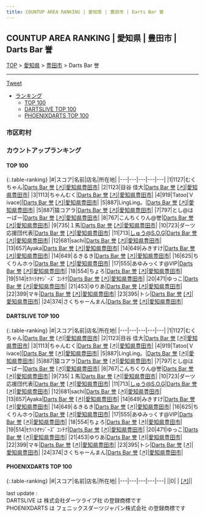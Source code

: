 ```yaml
---
title: COUNTUP AREA RANKING | 愛知県 | 豊田市 | Darts Bar 誉
---
```

## COUNTUP AREA RANKING | 愛知県 | 豊田市 | Darts Bar 誉

[TOP](/darts/rank/) > [愛知県](/darts/rank/愛知県/) > [豊田市](/darts/rank/愛知県/豊田市/) > Darts Bar 誉

___

<a href="https://twitter.com/share?ref_src=twsrc%5Etfw" data-text="COUNTUP AREA RANKING | 愛知県豊田市Darts Bar 誉" class="twitter-share-button" data-hashtags="DARTSLIVE,PHOENIXDARTS,darts,ダーツ" data-show-count="false">Tweet</a>

* [ランキング](#カウントアップランキング)
    * [TOP 100](#top-100)
    * [DARTSLIVE TOP 100](#dartslive-top-100)
    * [PHOENIXDARTS TOP 100](#phoenixdarts-top-100)

### 市区町村

<ul>

</ul>

### カウントアップランキング

#### TOP 100



{:.table-ranking}
|#|スコア|名前|店名|所在地|
|---|---|---|---|---|
|1|1127|<span class="rank-name-dl">むくちゃん</span>|<a href="/darts/rank/shops/18fa500cf3f8b5a60d9b047a20a7ba1e.html">Darts Bar 誉</a> <a href="https://search.dartslive.com/jp/shop/18fa500cf3f8b5a60d9b047a20a7ba1e">[↗]</a>|<a href="/darts/rank/愛知県/豊田市">愛知県豊田市</a>|
|2|1123|<span class="rank-name-dl">目谷 佳大</span>|<a href="/darts/rank/shops/18fa500cf3f8b5a60d9b047a20a7ba1e.html">Darts Bar 誉</a> <a href="https://search.dartslive.com/jp/shop/18fa500cf3f8b5a60d9b047a20a7ba1e">[↗]</a>|<a href="/darts/rank/愛知県/豊田市">愛知県豊田市</a>|
|3|1113|<span class="rank-name-dl">ちゃんむく</span>|<a href="/darts/rank/shops/18fa500cf3f8b5a60d9b047a20a7ba1e.html">Darts Bar 誉</a> <a href="https://search.dartslive.com/jp/shop/18fa500cf3f8b5a60d9b047a20a7ba1e">[↗]</a>|<a href="/darts/rank/愛知県/豊田市">愛知県豊田市</a>|
|4|919|<span class="rank-name-dl">Tatoo[Ｖivace]</span>|<a href="/darts/rank/shops/18fa500cf3f8b5a60d9b047a20a7ba1e.html">Darts Bar 誉</a> <a href="https://search.dartslive.com/jp/shop/18fa500cf3f8b5a60d9b047a20a7ba1e">[↗]</a>|<a href="/darts/rank/愛知県/豊田市">愛知県豊田市</a>|
|5|887|<span class="rank-name-dl">LingLing。</span>|<a href="/darts/rank/shops/18fa500cf3f8b5a60d9b047a20a7ba1e.html">Darts Bar 誉</a> <a href="https://search.dartslive.com/jp/shop/18fa500cf3f8b5a60d9b047a20a7ba1e">[↗]</a>|<a href="/darts/rank/愛知県/豊田市">愛知県豊田市</a>|
|5|887|<span class="rank-name-dl">猿コアラ</span>|<a href="/darts/rank/shops/18fa500cf3f8b5a60d9b047a20a7ba1e.html">Darts Bar 誉</a> <a href="https://search.dartslive.com/jp/shop/18fa500cf3f8b5a60d9b047a20a7ba1e">[↗]</a>|<a href="/darts/rank/愛知県/豊田市">愛知県豊田市</a>|
|7|797|<span class="rank-name-dl">とし@はーばー</span>|<a href="/darts/rank/shops/18fa500cf3f8b5a60d9b047a20a7ba1e.html">Darts Bar 誉</a> <a href="https://search.dartslive.com/jp/shop/18fa500cf3f8b5a60d9b047a20a7ba1e">[↗]</a>|<a href="/darts/rank/愛知県/豊田市">愛知県豊田市</a>|
|8|767|<span class="rank-name-dl">こんちくりん@誉</span>|<a href="/darts/rank/shops/18fa500cf3f8b5a60d9b047a20a7ba1e.html">Darts Bar 誉</a> <a href="https://search.dartslive.com/jp/shop/18fa500cf3f8b5a60d9b047a20a7ba1e">[↗]</a>|<a href="/darts/rank/愛知県/豊田市">愛知県豊田市</a>|
|9|735|<span class="rank-name-dl">１馬</span>|<a href="/darts/rank/shops/18fa500cf3f8b5a60d9b047a20a7ba1e.html">Darts Bar 誉</a> <a href="https://search.dartslive.com/jp/shop/18fa500cf3f8b5a60d9b047a20a7ba1e">[↗]</a>|<a href="/darts/rank/愛知県/豊田市">愛知県豊田市</a>|
|10|723|<span class="rank-name-dl">ダーツ応援団代表</span>|<a href="/darts/rank/shops/18fa500cf3f8b5a60d9b047a20a7ba1e.html">Darts Bar 誉</a> <a href="https://search.dartslive.com/jp/shop/18fa500cf3f8b5a60d9b047a20a7ba1e">[↗]</a>|<a href="/darts/rank/愛知県/豊田市">愛知県豊田市</a>|
|11|713|<span class="rank-name-dl">しゅう@S.O.G</span>|<a href="/darts/rank/shops/18fa500cf3f8b5a60d9b047a20a7ba1e.html">Darts Bar 誉</a> <a href="https://search.dartslive.com/jp/shop/18fa500cf3f8b5a60d9b047a20a7ba1e">[↗]</a>|<a href="/darts/rank/愛知県/豊田市">愛知県豊田市</a>|
|12|681|<span class="rank-name-dl">sachi</span>|<a href="/darts/rank/shops/18fa500cf3f8b5a60d9b047a20a7ba1e.html">Darts Bar 誉</a> <a href="https://search.dartslive.com/jp/shop/18fa500cf3f8b5a60d9b047a20a7ba1e">[↗]</a>|<a href="/darts/rank/愛知県/豊田市">愛知県豊田市</a>|
|13|657|<span class="rank-name-dl">Ayaka</span>|<a href="/darts/rank/shops/18fa500cf3f8b5a60d9b047a20a7ba1e.html">Darts Bar 誉</a> <a href="https://search.dartslive.com/jp/shop/18fa500cf3f8b5a60d9b047a20a7ba1e">[↗]</a>|<a href="/darts/rank/愛知県/豊田市">愛知県豊田市</a>|
|14|649|<span class="rank-name-dl">みきすけ</span>|<a href="/darts/rank/shops/18fa500cf3f8b5a60d9b047a20a7ba1e.html">Darts Bar 誉</a> <a href="https://search.dartslive.com/jp/shop/18fa500cf3f8b5a60d9b047a20a7ba1e">[↗]</a>|<a href="/darts/rank/愛知県/豊田市">愛知県豊田市</a>|
|14|649|<span class="rank-name-dl">るきるき</span>|<a href="/darts/rank/shops/18fa500cf3f8b5a60d9b047a20a7ba1e.html">Darts Bar 誉</a> <a href="https://search.dartslive.com/jp/shop/18fa500cf3f8b5a60d9b047a20a7ba1e">[↗]</a>|<a href="/darts/rank/愛知県/豊田市">愛知県豊田市</a>|
|16|625|<span class="rank-name-dl">ちくりんホゥ</span>|<a href="/darts/rank/shops/18fa500cf3f8b5a60d9b047a20a7ba1e.html">Darts Bar 誉</a> <a href="https://search.dartslive.com/jp/shop/18fa500cf3f8b5a60d9b047a20a7ba1e">[↗]</a>|<a href="/darts/rank/愛知県/豊田市">愛知県豊田市</a>|
|17|555|<span class="rank-name-dl">あゆみっくす@VIP</span>|<a href="/darts/rank/shops/18fa500cf3f8b5a60d9b047a20a7ba1e.html">Darts Bar 誉</a> <a href="https://search.dartslive.com/jp/shop/18fa500cf3f8b5a60d9b047a20a7ba1e">[↗]</a>|<a href="/darts/rank/愛知県/豊田市">愛知県豊田市</a>|
|18|554|<span class="rank-name-dl">ちょろ</span>|<a href="/darts/rank/shops/18fa500cf3f8b5a60d9b047a20a7ba1e.html">Darts Bar 誉</a> <a href="https://search.dartslive.com/jp/shop/18fa500cf3f8b5a60d9b047a20a7ba1e">[↗]</a>|<a href="/darts/rank/愛知県/豊田市">愛知県豊田市</a>|
|19|514|<span class="rank-name-dl">ｾｸﾊﾗｵﾔｼﾞｰｽﾞ ｺﾝﾁｸ</span>|<a href="/darts/rank/shops/18fa500cf3f8b5a60d9b047a20a7ba1e.html">Darts Bar 誉</a> <a href="https://search.dartslive.com/jp/shop/18fa500cf3f8b5a60d9b047a20a7ba1e">[↗]</a>|<a href="/darts/rank/愛知県/豊田市">愛知県豊田市</a>|
|20|471|<span class="rank-name-dl">ゆっこ</span>|<a href="/darts/rank/shops/18fa500cf3f8b5a60d9b047a20a7ba1e.html">Darts Bar 誉</a> <a href="https://search.dartslive.com/jp/shop/18fa500cf3f8b5a60d9b047a20a7ba1e">[↗]</a>|<a href="/darts/rank/愛知県/豊田市">愛知県豊田市</a>|
|21|453|<span class="rank-name-dl">ゆりあ</span>|<a href="/darts/rank/shops/18fa500cf3f8b5a60d9b047a20a7ba1e.html">Darts Bar 誉</a> <a href="https://search.dartslive.com/jp/shop/18fa500cf3f8b5a60d9b047a20a7ba1e">[↗]</a>|<a href="/darts/rank/愛知県/豊田市">愛知県豊田市</a>|
|22|399|<span class="rank-name-dl">マキ</span>|<a href="/darts/rank/shops/18fa500cf3f8b5a60d9b047a20a7ba1e.html">Darts Bar 誉</a> <a href="https://search.dartslive.com/jp/shop/18fa500cf3f8b5a60d9b047a20a7ba1e">[↗]</a>|<a href="/darts/rank/愛知県/豊田市">愛知県豊田市</a>|
|23|395|<span class="rank-name-dl">トシ</span>|<a href="/darts/rank/shops/18fa500cf3f8b5a60d9b047a20a7ba1e.html">Darts Bar 誉</a> <a href="https://search.dartslive.com/jp/shop/18fa500cf3f8b5a60d9b047a20a7ba1e">[↗]</a>|<a href="/darts/rank/愛知県/豊田市">愛知県豊田市</a>|
|24|374|<span class="rank-name-dl">さくちゃーんまん</span>|<a href="/darts/rank/shops/18fa500cf3f8b5a60d9b047a20a7ba1e.html">Darts Bar 誉</a> <a href="https://search.dartslive.com/jp/shop/18fa500cf3f8b5a60d9b047a20a7ba1e">[↗]</a>|<a href="/darts/rank/愛知県/豊田市">愛知県豊田市</a>|


#### DARTSLIVE TOP 100



{:.table-ranking}
|#|スコア|名前|店名|所在地|
|---|---|---|---|---|
|1|1127|<span class="rank-name-dl">むくちゃん</span>|<a href="/darts/rank/shops/18fa500cf3f8b5a60d9b047a20a7ba1e.html">Darts Bar 誉</a> <a href="https://search.dartslive.com/jp/shop/18fa500cf3f8b5a60d9b047a20a7ba1e">[↗]</a>|<a href="/darts/rank/愛知県/豊田市">愛知県豊田市</a>|
|2|1123|<span class="rank-name-dl">目谷 佳大</span>|<a href="/darts/rank/shops/18fa500cf3f8b5a60d9b047a20a7ba1e.html">Darts Bar 誉</a> <a href="https://search.dartslive.com/jp/shop/18fa500cf3f8b5a60d9b047a20a7ba1e">[↗]</a>|<a href="/darts/rank/愛知県/豊田市">愛知県豊田市</a>|
|3|1113|<span class="rank-name-dl">ちゃんむく</span>|<a href="/darts/rank/shops/18fa500cf3f8b5a60d9b047a20a7ba1e.html">Darts Bar 誉</a> <a href="https://search.dartslive.com/jp/shop/18fa500cf3f8b5a60d9b047a20a7ba1e">[↗]</a>|<a href="/darts/rank/愛知県/豊田市">愛知県豊田市</a>|
|4|919|<span class="rank-name-dl">Tatoo[Ｖivace]</span>|<a href="/darts/rank/shops/18fa500cf3f8b5a60d9b047a20a7ba1e.html">Darts Bar 誉</a> <a href="https://search.dartslive.com/jp/shop/18fa500cf3f8b5a60d9b047a20a7ba1e">[↗]</a>|<a href="/darts/rank/愛知県/豊田市">愛知県豊田市</a>|
|5|887|<span class="rank-name-dl">LingLing。</span>|<a href="/darts/rank/shops/18fa500cf3f8b5a60d9b047a20a7ba1e.html">Darts Bar 誉</a> <a href="https://search.dartslive.com/jp/shop/18fa500cf3f8b5a60d9b047a20a7ba1e">[↗]</a>|<a href="/darts/rank/愛知県/豊田市">愛知県豊田市</a>|
|5|887|<span class="rank-name-dl">猿コアラ</span>|<a href="/darts/rank/shops/18fa500cf3f8b5a60d9b047a20a7ba1e.html">Darts Bar 誉</a> <a href="https://search.dartslive.com/jp/shop/18fa500cf3f8b5a60d9b047a20a7ba1e">[↗]</a>|<a href="/darts/rank/愛知県/豊田市">愛知県豊田市</a>|
|7|797|<span class="rank-name-dl">とし@はーばー</span>|<a href="/darts/rank/shops/18fa500cf3f8b5a60d9b047a20a7ba1e.html">Darts Bar 誉</a> <a href="https://search.dartslive.com/jp/shop/18fa500cf3f8b5a60d9b047a20a7ba1e">[↗]</a>|<a href="/darts/rank/愛知県/豊田市">愛知県豊田市</a>|
|8|767|<span class="rank-name-dl">こんちくりん@誉</span>|<a href="/darts/rank/shops/18fa500cf3f8b5a60d9b047a20a7ba1e.html">Darts Bar 誉</a> <a href="https://search.dartslive.com/jp/shop/18fa500cf3f8b5a60d9b047a20a7ba1e">[↗]</a>|<a href="/darts/rank/愛知県/豊田市">愛知県豊田市</a>|
|9|735|<span class="rank-name-dl">１馬</span>|<a href="/darts/rank/shops/18fa500cf3f8b5a60d9b047a20a7ba1e.html">Darts Bar 誉</a> <a href="https://search.dartslive.com/jp/shop/18fa500cf3f8b5a60d9b047a20a7ba1e">[↗]</a>|<a href="/darts/rank/愛知県/豊田市">愛知県豊田市</a>|
|10|723|<span class="rank-name-dl">ダーツ応援団代表</span>|<a href="/darts/rank/shops/18fa500cf3f8b5a60d9b047a20a7ba1e.html">Darts Bar 誉</a> <a href="https://search.dartslive.com/jp/shop/18fa500cf3f8b5a60d9b047a20a7ba1e">[↗]</a>|<a href="/darts/rank/愛知県/豊田市">愛知県豊田市</a>|
|11|713|<span class="rank-name-dl">しゅう@S.O.G</span>|<a href="/darts/rank/shops/18fa500cf3f8b5a60d9b047a20a7ba1e.html">Darts Bar 誉</a> <a href="https://search.dartslive.com/jp/shop/18fa500cf3f8b5a60d9b047a20a7ba1e">[↗]</a>|<a href="/darts/rank/愛知県/豊田市">愛知県豊田市</a>|
|12|681|<span class="rank-name-dl">sachi</span>|<a href="/darts/rank/shops/18fa500cf3f8b5a60d9b047a20a7ba1e.html">Darts Bar 誉</a> <a href="https://search.dartslive.com/jp/shop/18fa500cf3f8b5a60d9b047a20a7ba1e">[↗]</a>|<a href="/darts/rank/愛知県/豊田市">愛知県豊田市</a>|
|13|657|<span class="rank-name-dl">Ayaka</span>|<a href="/darts/rank/shops/18fa500cf3f8b5a60d9b047a20a7ba1e.html">Darts Bar 誉</a> <a href="https://search.dartslive.com/jp/shop/18fa500cf3f8b5a60d9b047a20a7ba1e">[↗]</a>|<a href="/darts/rank/愛知県/豊田市">愛知県豊田市</a>|
|14|649|<span class="rank-name-dl">みきすけ</span>|<a href="/darts/rank/shops/18fa500cf3f8b5a60d9b047a20a7ba1e.html">Darts Bar 誉</a> <a href="https://search.dartslive.com/jp/shop/18fa500cf3f8b5a60d9b047a20a7ba1e">[↗]</a>|<a href="/darts/rank/愛知県/豊田市">愛知県豊田市</a>|
|14|649|<span class="rank-name-dl">るきるき</span>|<a href="/darts/rank/shops/18fa500cf3f8b5a60d9b047a20a7ba1e.html">Darts Bar 誉</a> <a href="https://search.dartslive.com/jp/shop/18fa500cf3f8b5a60d9b047a20a7ba1e">[↗]</a>|<a href="/darts/rank/愛知県/豊田市">愛知県豊田市</a>|
|16|625|<span class="rank-name-dl">ちくりんホゥ</span>|<a href="/darts/rank/shops/18fa500cf3f8b5a60d9b047a20a7ba1e.html">Darts Bar 誉</a> <a href="https://search.dartslive.com/jp/shop/18fa500cf3f8b5a60d9b047a20a7ba1e">[↗]</a>|<a href="/darts/rank/愛知県/豊田市">愛知県豊田市</a>|
|17|555|<span class="rank-name-dl">あゆみっくす@VIP</span>|<a href="/darts/rank/shops/18fa500cf3f8b5a60d9b047a20a7ba1e.html">Darts Bar 誉</a> <a href="https://search.dartslive.com/jp/shop/18fa500cf3f8b5a60d9b047a20a7ba1e">[↗]</a>|<a href="/darts/rank/愛知県/豊田市">愛知県豊田市</a>|
|18|554|<span class="rank-name-dl">ちょろ</span>|<a href="/darts/rank/shops/18fa500cf3f8b5a60d9b047a20a7ba1e.html">Darts Bar 誉</a> <a href="https://search.dartslive.com/jp/shop/18fa500cf3f8b5a60d9b047a20a7ba1e">[↗]</a>|<a href="/darts/rank/愛知県/豊田市">愛知県豊田市</a>|
|19|514|<span class="rank-name-dl">ｾｸﾊﾗｵﾔｼﾞｰｽﾞ ｺﾝﾁｸ</span>|<a href="/darts/rank/shops/18fa500cf3f8b5a60d9b047a20a7ba1e.html">Darts Bar 誉</a> <a href="https://search.dartslive.com/jp/shop/18fa500cf3f8b5a60d9b047a20a7ba1e">[↗]</a>|<a href="/darts/rank/愛知県/豊田市">愛知県豊田市</a>|
|20|471|<span class="rank-name-dl">ゆっこ</span>|<a href="/darts/rank/shops/18fa500cf3f8b5a60d9b047a20a7ba1e.html">Darts Bar 誉</a> <a href="https://search.dartslive.com/jp/shop/18fa500cf3f8b5a60d9b047a20a7ba1e">[↗]</a>|<a href="/darts/rank/愛知県/豊田市">愛知県豊田市</a>|
|21|453|<span class="rank-name-dl">ゆりあ</span>|<a href="/darts/rank/shops/18fa500cf3f8b5a60d9b047a20a7ba1e.html">Darts Bar 誉</a> <a href="https://search.dartslive.com/jp/shop/18fa500cf3f8b5a60d9b047a20a7ba1e">[↗]</a>|<a href="/darts/rank/愛知県/豊田市">愛知県豊田市</a>|
|22|399|<span class="rank-name-dl">マキ</span>|<a href="/darts/rank/shops/18fa500cf3f8b5a60d9b047a20a7ba1e.html">Darts Bar 誉</a> <a href="https://search.dartslive.com/jp/shop/18fa500cf3f8b5a60d9b047a20a7ba1e">[↗]</a>|<a href="/darts/rank/愛知県/豊田市">愛知県豊田市</a>|
|23|395|<span class="rank-name-dl">トシ</span>|<a href="/darts/rank/shops/18fa500cf3f8b5a60d9b047a20a7ba1e.html">Darts Bar 誉</a> <a href="https://search.dartslive.com/jp/shop/18fa500cf3f8b5a60d9b047a20a7ba1e">[↗]</a>|<a href="/darts/rank/愛知県/豊田市">愛知県豊田市</a>|
|24|374|<span class="rank-name-dl">さくちゃーんまん</span>|<a href="/darts/rank/shops/18fa500cf3f8b5a60d9b047a20a7ba1e.html">Darts Bar 誉</a> <a href="https://search.dartslive.com/jp/shop/18fa500cf3f8b5a60d9b047a20a7ba1e">[↗]</a>|<a href="/darts/rank/愛知県/豊田市">愛知県豊田市</a>|


#### PHOENIXDARTS TOP 100



{:.table-ranking}
|#|スコア|名前|店名|所在地|
|---|---|---|---|---|
||0|<span class="rank-name-dl"> </span>|<a href="/darts/rank/shops/.html"></a> <a href="">[↗]</a>|<a href="/darts/rank//"></a>|


<div class="footer border-top border-gray-light mt-5 pt-3 text-right text-gray">
    last update : <span style="font-weight: italic" id="foot_last_modified"></span><br />
    DARTSLIVE は 株式会社ダーツライブ社 の登録商標です<br />
    PHOENIXDARTS は フェニックスダーツジャパン株式会社 の登録商標です<br />
</div>

<script src="https://cdnjs.cloudflare.com/ajax/libs/jquery.tablesorter/2.31.3/js/jquery.tablesorter.min.js" integrity="sha512-qzgd5cYSZcosqpzpn7zF2ZId8f/8CHmFKZ8j7mU4OUXTNRd5g+ZHBPsgKEwoqxCtdQvExE5LprwwPAgoicguNg==" crossorigin="anonymous" referrerpolicy="no-referrer"></script>
<link rel="stylesheet" href="https://cdnjs.cloudflare.com/ajax/libs/jquery.tablesorter/2.31.3/css/theme.default.min.css" integrity="sha512-wghhOJkjQX0Lh3NSWvNKeZ0ZpNn+SPVXX1Qyc9OCaogADktxrBiBdKGDoqVUOyhStvMBmJQ8ZdMHiR3wuEq8+w==" crossorigin="anonymous" referrerpolicy="no-referrer" />
<script>
$(function() {
    $(".table-ranking").tablesorter({sortList:[[0, 0]]});
    $("#foot_last_modified").text(formatDate(new Date(document.lastModified), 'yyyy-MM-dd HH:mm:ss'));
});
</script>

<script async src="https://platform.twitter.com/widgets.js" charset="utf-8"></script>
